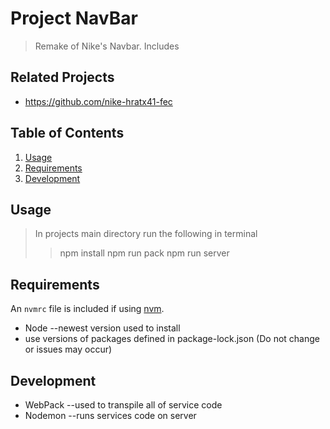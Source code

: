 # Project NavBar

> Remake of Nike's Navbar. Includes

## Related Projects

  - https://github.com/nike-hratx41-fec

## Table of Contents

1. [Usage](#Usage)
1. [Requirements](#requirements)
1. [Development](#development)

## Usage

> In projects main directory run the following in terminal
>> npm install
>> npm run pack
>> npm run server

## Requirements

An `nvmrc` file is included if using [nvm](https://github.com/creationix/nvm).

- Node --newest version used to install
- use versions of packages defined in package-lock.json (Do not change or issues may occur)

## Development

- WebPack --used to transpile all of service code
- Nodemon --runs services code on server

